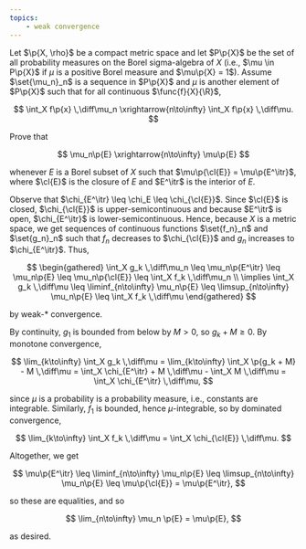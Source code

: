 ```yaml
---
topics:
    - weak convergence
---
```


<problem>

Let $\p{X, \rho}$ be a compact metric space and let $P\p{X}$ be the set of all probability measures on the Borel sigma-algebra of $X$ (i.e., $\mu \in P\p{X}$ if $\mu$ is a positive Borel measure and $\mu\p{X} = 1$). Assume $\set{\mu_n}_n$ is a sequence in $P\p{X}$ and $\mu$ is another element of $P\p{X}$ such that for all continuous $\func{f}{X}{\R}$,

$$
\int_X f\p{x} \,\diff\mu_n
    \xrightarrow{n\to\infty} \int_X f\p{x} \,\diff\mu.
$$

Prove that

$$
\mu_n\p{E}
    \xrightarrow{n\to\infty} \mu\p{E}
$$

whenever $E$ is a Borel subset of $X$ such that $\mu\p{\cl{E}} = \mu\p{E^\itr}$, where $\cl{E}$ is the closure of $E$ and $E^\itr$ is the interior of $E$.

</problem>

<solution>

Observe that $\chi_{E^\itr} \leq \chi_E \leq \chi_{\cl{E}}$. Since $\cl{E}$ is closed, $\chi_{\cl{E}}$ is upper-semicontinuous and because $E^\itr$ is open, $\chi_{E^\itr}$ is lower-semicontinuous. Hence, because $X$ is a metric space, we get sequences of continuous functions $\set{f_n}_n$ and $\set{g_n}_n$ such that $f_n$ decreases to $\chi_{\cl{E}}$ and $g_n$ increases to $\chi_{E^\itr}$. Thus,

$$
\begin{gathered}
    \int_X g_k \,\diff\mu_n
        \leq \mu_n\p{E^\itr}
        \leq \mu_n\p{E}
        \leq \mu_n\p{\cl{E}}
        \leq \int_X f_k \,\diff\mu_n \\
    \implies
    \int_X g_k \,\diff\mu
        \leq \liminf_{n\to\infty} \mu_n\p{E}
        \leq \limsup_{n\to\infty} \mu_n\p{E}
        \leq \int_X f_k \,\diff\mu
\end{gathered}
$$

by weak-\* convergence.

By continuity, $g_1$ is bounded from below by $M > 0$, so $g_k + M \geq 0$. By monotone convergence,

$$
\lim_{k\to\infty} \int_X g_k \,\diff\mu
    = \lim_{k\to\infty} \int_X \p{g_k + M} - M \,\diff\mu
    = \int_X \chi_{E^\itr} + M \,\diff\mu - \int_X M \,\diff\mu
    = \int_X \chi_{E^\itr} \,\diff\mu,
$$

since $\mu$ is a probability is a probability measure, i.e., constants are integrable. Similarly, $f_1$ is bounded, hence $\mu$-integrable, so by dominated convergence,

$$
\lim_{k\to\infty} \int_X f_k \,\diff\mu
    = \int_X \chi_{\cl{E}} \,\diff\mu.
$$

Altogether, we get

$$
\mu\p{E^\itr}
    \leq \liminf_{n\to\infty} \mu_n\p{E}
    \leq \limsup_{n\to\infty} \mu_n\p{E}
    \leq \mu\p{\cl{E}}
    = \mu\p{E^\itr},
$$

so these are equalities, and so

$$
\lim_{n\to\infty} \mu_n \p{E}
    = \mu\p{E},
$$

as desired.

</solution>
